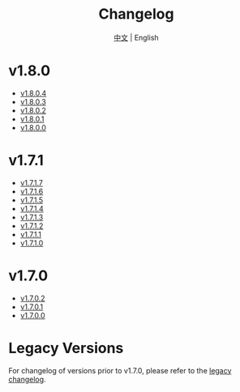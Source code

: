 <h1 align="center">Changelog</h1>

<div align="center">

[中文](ChangeLog.md) | English

</div>

# v1.8.0

- [v1.8.0.4](Changelog/en/v1.8.0.4.md)
- [v1.8.0.3](Changelog/en/v1.8.0.3.md)
- [v1.8.0.2](Changelog/en/v1.8.0.2.md)
- [v1.8.0.1](Changelog/en/v1.8.0.1.md)
- [v1.8.0.0](Changelog/en/v1.8.0.0.md)

# v1.7.1

- [v1.7.1.7](Changelog/en/v1.7.1.7.md)
- [v1.7.1.6](Changelog/en/v1.7.1.6.md)
- [v1.7.1.5](Changelog/en/v1.7.1.5.md)
- [v1.7.1.4](Changelog/en/v1.7.1.4.md)
- [v1.7.1.3](Changelog/en/v1.7.1.3.md)
- [v1.7.1.2](Changelog/en/v1.7.1.2.md)
- [v1.7.1.1](Changelog/en/v1.7.1.1.md)
- [v1.7.1.0](Changelog/en/v1.7.1.0.md)

# v1.7.0

- [v1.7.0.2](Changelog/en/v1.7.0.2.md)
- [v1.7.0.1](Changelog/en/v1.7.0.1.md)
- [v1.7.0.0](Changelog/en/v1.7.0.0.md)

# Legacy Versions
For changelog of versions prior to v1.7.0, please refer to the [legacy changelog](Changelog/en/legacy-changelog.md).